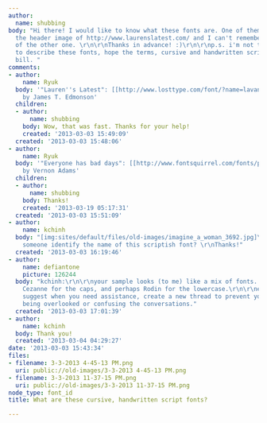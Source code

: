 ```yaml
---
author:
  name: shubbing
body: "Hi there! I would like to know what these fonts are. One of them is taken from
  the header image of http://www.laurenslatest.com/ and I can't remember the origin
  of the other one. \r\n\r\nThanks in advance! :)\r\n\r\np.s. i'm not too sure how
  to describe these fonts, hope the terms, cursive and handwritten script, fit the
  bill. "
comments:
- author:
    name: Ryuk
  body: '"Lauren''s Latest": [[http://www.losttype.com/font/?name=lavanderia|Lavanderia]]
    by James T. Edmonson'
  children:
  - author:
      name: shubbing
    body: Wow, that was fast. Thanks for your help!
    created: '2013-03-03 15:49:09'
  created: '2013-03-03 15:48:06'
- author:
    name: Ryuk
  body: '"Everyone has bad days": [[http://www.fontsquirrel.com/fonts/pacifico|Pacifico]]
    by Vernon Adams'
  children:
  - author:
      name: shubbing
    body: Thanks!
    created: '2013-03-19 05:17:31'
  created: '2013-03-03 15:51:09'
- author:
    name: kchinh
  body: "[img:sites/default/files/old-images/imagine_a_woman_3692.jpg]\r\nHi - can
    someone identify the name of this scriptish font? \r\nThanks!"
  created: '2013-03-03 16:19:46'
- author:
    name: defiantone
    picture: 126244
  body: "kchinh:\r\n\r\nyour sample looks (to me) like a mix of fonts. I'd suggest
    Cezanne for the caps, and perhaps Rodin for the lowercase.\r\n\r\nedit: and, I'd
    suggest when you need assistance, create a new thread to prevent your request
    being overlooked or confusing the conversations."
  created: '2013-03-03 17:01:39'
- author:
    name: kchinh
  body: Thank you!
  created: '2013-03-04 04:29:27'
date: '2013-03-03 15:43:34'
files:
- filename: 3-3-2013 4-45-13 PM.png
  uri: public://old-images/3-3-2013 4-45-13 PM.png
- filename: 3-3-2013 11-37-15 PM.png
  uri: public://old-images/3-3-2013 11-37-15 PM.png
node_type: font_id
title: What are these cursive, handwritten script fonts?

---
```

